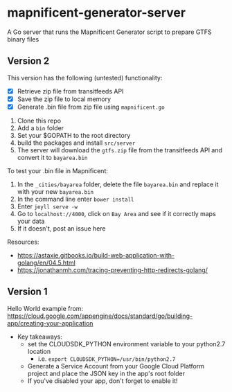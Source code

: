 # mapnificent-generator-server
A Go server that runs the Mapnificent Generator script to prepare GTFS binary files

## Version 2
This version has the following (untested) functionality:

  - [x] Retrieve zip file from transitfeeds API
  - [x] Save the zip file to local memory
  - [x] Generate .bin file from zip file using `mapnificent.go`

  1. Clone this repo
  2. Add a `bin` folder
  3. Set your $GOPATH to the root directory
  4. build the packages and install `src/server`
  5. The server will download the `gtfs.zip` file from the transitfeeds API and convert it to `bayarea.bin`
  
To test your .bin file in Mapnificent:

  1. In the `_cities/bayarea` folder, delete the file `bayarea.bin` and replace it with your new `bayarea.bin`
  2. In the command line enter `bower install`
  3. Enter `jeyll serve -w`
  4. Go to `localhost://4000`, click on `Bay Area` and see if it correctly maps your data
  5. If it doesn't, post an issue here
  
Resources: 
  - https://astaxie.gitbooks.io/build-web-application-with-golang/en/04.5.html
  - https://jonathanmh.com/tracing-preventing-http-redirects-golang/

  


## Version 1
Hello World example from: https://cloud.google.com/appengine/docs/standard/go/building-app/creating-your-application
  - Key takeaways:
    - set the CLOUDSDK_PYTHON environment variable to your python2.7 location
      - i.e. `export CLOUDSDK_PYTHON=/usr/bin/python2.7`
    - Generate a Service Account from your Google Cloud Platform project and place the JSON key in the app's root folder
    - If you've disabled your app, don't forget to enable it!
    
